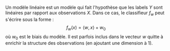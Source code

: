 

Un modèle linéaire est un modèle qui fait l'hypothèse que les labels $Y$ sont linéaires par rapport aux observations $X$. Dans ce cas, le classifieur $f_w$ peut s'écrire sous la forme :
$$f_w(x) = \langle w,x\rangle + w_0$$
où $w_0$ est le biais du modèle. Il est parfois inclus dans le vecteur $w$ quitte à enrichir la structure des observations (en ajoutant une dimension à 1).